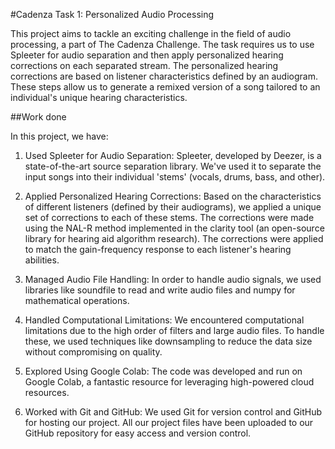 #Cadenza Task 1: Personalized Audio Processing

This project aims to tackle an exciting challenge in the field of audio processing, a part of The Cadenza Challenge. The task requires us to use Spleeter for audio separation and then apply personalized hearing corrections on each separated stream. The personalized hearing corrections are based on listener characteristics defined by an audiogram. These steps allow us to generate a remixed version of a song tailored to an individual's unique hearing characteristics.

##Work done

In this project, we have:

1. Used Spleeter for Audio Separation: Spleeter, developed by Deezer, is a state-of-the-art source separation library. We've used it to separate the input songs into their individual 'stems' (vocals, drums, bass, and other).

2. Applied Personalized Hearing Corrections: Based on the characteristics of different listeners (defined by their audiograms), we applied a unique set of corrections to each of these stems. The corrections were made using the NAL-R method implemented in the clarity tool (an open-source library for hearing aid algorithm research). The corrections were applied to match the gain-frequency response to each listener's hearing abilities.

3. Managed Audio File Handling: In order to handle audio signals, we used libraries like soundfile to read and write audio files and numpy for mathematical operations.

4. Handled Computational Limitations: We encountered computational limitations due to the high order of filters and large audio files. To handle these, we used techniques like downsampling to reduce the data size without compromising on quality.

5. Explored Using Google Colab: The code was developed and run on Google Colab, a fantastic resource for leveraging high-powered cloud resources.

6. Worked with Git and GitHub: We used Git for version control and GitHub for hosting our project. All our project files have been uploaded to our GitHub repository for easy access and version control.
